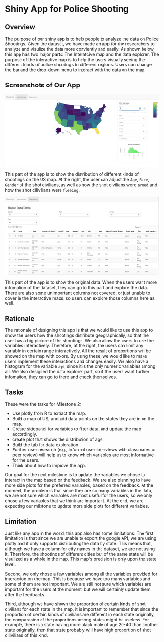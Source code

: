 # Shiny App for Police Shooting

## Overview
  The purpose of our shiny app is to help people to analyze the data on Police Shootings. Given the dataset, we have made an app for the researchers to analyze and visulize the data more conviently and easily. As shown below, this app has two major parts: The Interatcive map and the data explorer. The purpose of the interactive map is to help the users visually seeing the different kinds of police shootings in different regions. Users can change the bar and the drop-down menu to interact with the data on the map.
  
## Screenshots of Our App

![Figure 1: Interactive Mapp](../imgs/ScreenShot_Interactive.png)

This part of the app is to show the distribution of different kinds of shootings on the US map. At the right, the user can adjust the `Age`, `Race`, `Gender` of the shot civilians, as well as how the shot civilians were `armed` and how the shot cilivilians were `fleeing`. 

![Figure 2: Data](../imgs/ScreenShot_Data.png)

This part of the app is to show the original data. When the users want more infomation of the dataset, they can go to this part and explore the data. There are also some unimportant columns not covered, or just unable to cover in the interactive maps, so users can explore those columns here as well. 

## Rationale

The rationale of designing this app is that we would like to use this app to show the users how the shootings distribute geographically, so that the user has a big picture of the shootings. We also allow the users to use the variables interactively. Therefore, at the right, the users can limit any variable in certain range interactively. All the result of proportions will be showed on the map with colors. By using these, we would like to make users implement these interactions and changes easily. We also have a histogram for the variable `age`, since it is the only numeric variables among all. We also designed the data explorer part, so if the users want further infomation, they can go to there and check themselves.

## Tasks

These were the tasks for Milestone 2:

* Use plotly from R to extract the map.
* Build a map of US, and add data points on the states they are in on the map.
* Create sidepanel for variables to filter data, and update the map accordingly.
* create plot that shows the distribution of age.
* Build the tab for data exploration.
* Further user research (e.g., informal user interviews with classmates or peer review) will help us to know which variables are most informative for the users.
* Think about how to improve the app.

Our goal for the next milestone is to update the variables we chose to interact in the map based on the feedback. We are also planning to have more side plots for the preferred variables, based on the feedback. At the moment, the problem is that since they are so many variables in the data, we are not sure which variables are most useful for the users, so we only chose a few variables that we think are important. At the end, we are expecting our milstone to update more side plots for different variables.


## Limitation
  Just like any app in the world, this app also has some limitations. The first limitation is that since we are unable to export the google API, we are using plotly and it only supports distributing the data by state. This means that, although we have a column for city names in the dataset, we are not using it. Therefore, the shootings of different cities but of the same state will be visulized as a whole in the map. This map's precision is only upon the state level. 
  
  Second, we only chose a few variables among all the variables provided for interaction on the map. This is because we have too many variables and some of them are not important. We are still not sure which variables are important for the users at the moment, but we will certainly update them after the feedbacks.
  
  Third, although we have shown the proportion of certain kinds of shot civilians for each state in the map, it is important to remember that since the proportion of certain kinds of civilians are different in each state originally, the comparasion of the proportions among states might be useless. For example, there is a state having more black male of age 20-40 than another state originally, then that state probably will have high proportion of shot cilivilians of this kind.
